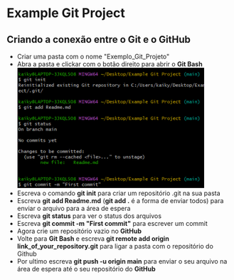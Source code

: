 # Example Git Project

## Criando a conexão entre o Git e o GitHub
- Criar uma pasta com o nome "Exemplo_Git_Projeto"
- Abra a pasta e clickar com o botão direito para abrir o **Git Bash**
<img src = "imagens\image.png" 
heigth = "300" width = "420">
- Escreva o comando **git init** para criar um repositório .git na sua pasta
- Escreva **git add Readme.md** (**git add .** é a forma de enviar todos) para enviar o arquivo para a área de espera
- Escreva **git status** para ver o status dos arquivos
- Escreva **git commit -m "First commit"** para escrever um commit
- Agora crie um repositório vazio no **GitHub**
- Volte para **Git Bash** e escreva **git remote add origin link_of_your_repository.git** para ligar a pasta com o repositório do Github
- Por ultimo escreva **git push -u origin main** para enviar o seu arquivo na área de espera até o seu repositório do **GitHub**